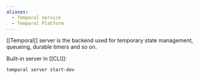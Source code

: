 ```yaml
---
aliases:
  - Temporal Service
  - Temporal Platform
---
```

[[Temporal]] server is the backend used for temporary state management, queueing, durable timers and so on.

Built-in server in [[CLI]]:
```
temporal server start-dev
```